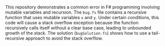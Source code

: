 This repository demonstrates a common error in F# programming involving mutable variables and recursion. The `bug.fs` file contains a recursive function that uses mutable variables `x` and `y`.  Under certain conditions, this code will cause a stack overflow exception because the function recursively calls itself without a clear base case, leading to unbounded growth of the stack. The solution (`bugSolution.fs`) shows how to use a tail-recursive approach to avoid the stack overflow.